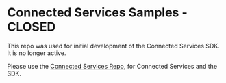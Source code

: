 Connected Services Samples - CLOSED
======================================

This repo was used for initial development of the Connected Services SDK.  It is no longer active.

Please use the [Connected Services Repo](https://github.com/Microsoft/ConnectedServices), for Connected Services and the SDK.
